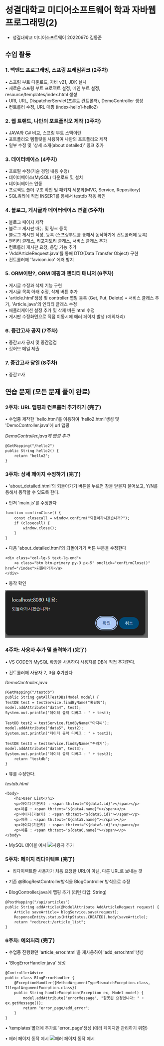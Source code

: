 # **성결대학교 미디어소프트웨어 학과 자바웹프로그래밍(2)**

- 성결대학교 미디어소프트웨어 20220970 김동준

## **수업 활동**
### **1. 백엔드 프로그래밍, 스프링 프레임워크 (2주차)**

• 스프링 부트 다운로드, 자바 v21, JDK 설치  
• 새로운 스프링 부트 프로젝트 설정, 메인 부트 설정, resource/templates/index.html 생성  
• URI, URL, DispatcherServlet(프론트 컨트롤러), DemoController 생성  
• 컨트롤러 수정, URL 매핑 (index-hello1-hello2)

### **2. 웹 트렌드, 나만의 포트폴리오 제작 (3주차)**

• JAVA와 C# 비교, 스프링 부트 스택이란  
• 포트폴리오 템플릿을 사용하여 나만의 포트폴리오 제작  
• 일부 수정 및 '상세 소개(about detailed)' 링크 추가  

### **3. 데이터베이스 (4주차)**

• 프로필 수정(기술 경험 내용 수정)  
• 데이터베이스(MySQL) 다운로드 및 설치  
• 데이터베이스 연동  
• 프로젝트 폴더 구조 확인 및 패키지 세분화(MVC, Service, Repository)  
• SQL쿼리에 직접 INSERT를 통해서 testdb 작동 확인

### **4. 블로그, 게시글과 데이터베이스 연결 (5주차)**

• 블로그 페이지 제작  
• 블로그 게시판 매뉴 및 링크 등록    
• 블로그 게시판 작성, 등록 (스프링부트를 통해서 동작하기에 컨트롤러에 등록)  
• 엔티티 클래스, 리포지토리 클래스, 서비스 클래스 추가  
• 컨트롤러 게시판 요청, 응답 기능 추가  
• 'AddArticleRequest.java'를 통해 DTO(Data Transfer Object) 구현  
• 컨트롤러에 'favicon.ico' 에러 방지

### **5. ORM이란?, ORM 매핑과 엔티티 매니저 (6주차)**

• 게시글 수정과 삭제 기능 구현  
• 게시글 목록 아래 수정, 삭제 버튼 추가  
• 'article.html'생성 및 controller 맵핑 등록 (Get, Put, Delete) 
• 서비스 클래스 추가, 'Article.java'의 엔티티 글래스 수정  
• 애플리케이션 설정 추가 및 삭제 버튼 html 수정  
• 게시판 수정화면으로 직접 이동시에 에러 페이지 발생 (예외처리)

### **6. 중간고사 공지 (7주차)**

• 중간고사 공지 및 중간점검  
• 깃허브 메일 제출

### **7. 중간고사 당일 (8주차)**

• 중간고사

## 연습 문제 (모든 문제 풀이 완료)
### **2주차: URL 맵핑과 컨트롤러 추가하기 (完了)**

• 수업중 제작한 'hello.html'를 이용하여 'hello2.html'생성 및 'DemoController.java'에 url 맵핑

*DemoController.java에 맵핑 추가*
```
@GetMapping("/hello2")
public String hello2() {
    return "hello2";
}
```

### **3주차: 상세 페이지 수정하기 (完了)**

• 'about_detailed.html'의 되돌아가기 버튼을 누르면 창을 닫을지 물어보고, Y/N를 통해서 동작할 수 있도록 한다.

• 먼저 'main.js'를 수정한다
```
function confirmClose() {
    const closecall = window.confirm("되돌아가시겠습니까?");
    if (closecall) {
        window.close();
    }
}
```

• 다음 'about_detailed.html'의 되돌아가기 버튼 부분을 수정한다
```
<div class="col-lg-6 text-lg-end">
    <a class="btn btn-primary py-3 px-5" onclick="confirmClose()" href="/index">되돌아가기</a>
</div>
```

• 동작 확인

![confirmClose()](/src/main/resources/static/img/yesorno.png "confirmClose()")

### **4주차: 사용자 추가 및 출력하기 (完了)**

• VS CODE의 MySQL 확장을 사용하여 사용자를 DB에 직접 추가한다.

• 컨트롤러에 사용자 2, 3을 추가한다

*DemoController.java*
```
@GetMapping("/testdb")
public String getAllTestDBs(Model model) {
TestDB test = testService.findByName("홍길동");
model.addAttribute("data4", test);
System.out.println("데이터 출력 디버그 : " + test);

TestDB test2 = testService.findByName("아저씨");
model.addAttribute("data5", test2);
System.out.println("데이터 출력 디버그 : " + test2);

TestDB test3 = testService.findByName("꾸러기");
model.addAttribute("data6", test3);
System.out.println("데이터 출력 디버그 : " + test3);
    return "testdb";
}
```

• 뷰를 수정한다.

*testdb.html*
```
<body>
    <h1>User List</h1>
    <p>아이디(기본키) : <span th:text="${data4.id}"></span></p>
    <p>이름 : <span th:text="${data4.name}"></span></p>
    <p>아이디(기본키) : <span th:text="${data5.id}"></span></p>
    <p>이름 : <span th:text="${data5.name}"></span></p>
    <p>아이디(기본키) : <span th:text="${data6.id}"></span></p>
    <p>이름 : <span th:text="${data6.name}"></span></p>
</body>
```

• MySQL 테이블 예시
![사용자 추가](/demo/src/main/resources/static/img/fstdb.png)

### **5주차: 페이지 리다이렉트 (完了)**

- 리다이렉트란 사용자가 처음 요청한 URL이 아닌, 다른 URL로 보내는 것

• 기존 @BlogRestController방식을 BlogController 방식으로 수정

• BlogController.java에 맵핑 추가 (리턴 타입: String)
```
@PostMapping("/api/articles")
public String addArticle(@ModelAttribute AddArticleRequest request) {
    Article saveArticle= blogService.save(request);
    ResponseEntity.status(HttpStatus.CREATED).body(saveArticle);
    return "redirect:/article_list"; 
}
```

### **6주차: 예외처리 (完了)**

• 수업중 진행했던 'article_error.html'을 재사용하여 'add_error.html'생성

• 'BlogErrorHandler.java' 생성
```
@ControllerAdvice
public class BlogErrorHandler {
    @ExceptionHandler({MethodArgumentTypeMismatchException.class, IllegalArgumentException.class})
    public String handleException(Exception ex, Model model) {
        model.addAttribute("errorMessage", "잘못된 요청입니다: " + ex.getMessage());
        return "error_page/add_error";
    }
}
```

• 'templates'폴더에 추가로 'error_page'생성 (에러 페이지만 관리하기 위함)

• 에러 페이지 동작 예시
![에러 페이지 동작 예시](/demo/src/main/resources/static/img/error1.png)